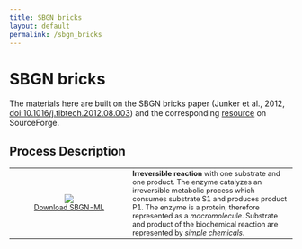 ```yaml
---
title: SBGN bricks
layout: default
permalink: /sbgn_bricks
---
```


# SBGN bricks

The materials here are built on the SBGN bricks paper (Junker et al., 2012, <a href="https://dx.doi.org/10.1016/j.tibtech.2012.08.003">doi:10.1016/j.tibtech.2012.08.003</a>) and the corresponding <a href="http://sbgnbricks.sourceforge.net/">resource</a> on SourceForge.

## Process Description

<table style="font-size:90%;">
    <tr>
      <td style="width: 200px; text-align: center;"><img src="../sbgn/images/bricks/PD_catalysis_irr_1_1.png"/> <br /> <a href="../sbgn/downloads/bricks/PD_catalysis_irr_1_1.sbgn" target="_blank">Download SBGN-ML</a></td>
      <td><strong>Irreversible reaction</strong> with one substrate and one product. The enzyme catalyzes an irreversible metabolic process which consumes substrate S1 and produces product P1. The enzyme is a protein, therefore represented as a <i>macromolecule</i>. Substrate and product of the biochemical reaction are represented by <i>simple chemicals</i>.</td>
    </tr>
</table>
